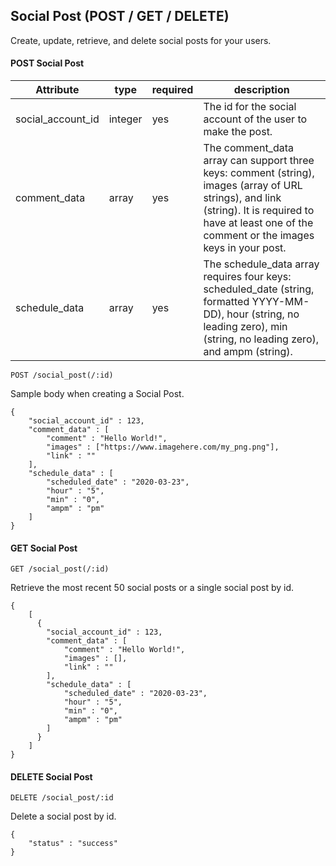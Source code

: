Social Post (POST / GET / DELETE)
-------------
Create, update, retrieve, and delete social posts for your users.

#### POST Social Post

Attribute | type | required | description 
--- | --- | --- | --- 
social_account_id | integer | yes | The id for the social account of the user to make the post.
comment_data | array | yes | The comment_data array can support three keys: comment (string), images (array of URL strings), and link (string). It is required to have at least one of the comment or the images keys in your post.
schedule_data | array | yes | The schedule_data array requires four keys: scheduled_date (string, formatted YYYY-MM-DD), hour (string, no leading zero), min (string, no leading zero), and ampm (string).

```
POST /social_post(/:id)
``` 
Sample body when creating a Social Post.

```   
{
    "social_account_id" : 123,
    "comment_data" : [
        "comment" : "Hello World!",
        "images" : ["https://www.imagehere.com/my_png.png"],
        "link" : ""
    ],
    "schedule_data" : [
        "scheduled_date" : "2020-03-23",
        "hour" : "5",
        "min" : "0",
        "ampm" : "pm"
    ]
}
```


#### GET Social Post
```
GET /social_post(/:id)
```
Retrieve the most recent 50 social posts or a single social post by id.
```   
{ 
    [
      {
        "social_account_id" : 123,
        "comment_data" : [
            "comment" : "Hello World!",
            "images" : [],
            "link" : ""
        ],
        "schedule_data" : [
            "scheduled_date" : "2020-03-23",
            "hour" : "5",
            "min" : "0",
            "ampm" : "pm"
        ]
      }
    ]
}
```

#### DELETE Social Post
```
DELETE /social_post/:id
```
Delete a social post by id.
```   
{ 
    "status" : "success"
}
```
